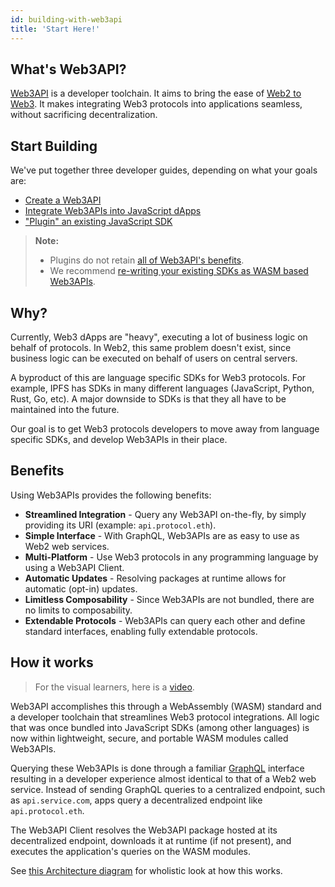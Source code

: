 ```yaml
---
id: building-with-web3api
title: 'Start Here!'
---
```


## **What's Web3API?**

[Web3API](https://web3api.dev) is a developer toolchain. It aims to bring the ease of [Web2 to Web3](https://ethereum.org/nl/developers/docs/web2-vs-web3/). It makes integrating Web3 protocols into applications seamless, without sacrificing decentralization.

## **Start Building**

We've put together three developer guides, depending on what your goals are:

- [Create a Web3API](/developers/create-as-web3api)
- [Integrate Web3APIs into JavaScript dApps](/developers/create-js-dapp)
- ["Plugin" an existing JavaScript SDK](/developers/create-js-plugin)

> **Note:**
>
> - Plugins do not retain [all of Web3API's benefits](#benefits).
> - We recommend [re-writing your existing SDKs as WASM based Web3APIs](/developers/create-as-web3api).

## **Why?**

Currently, Web3 dApps are "heavy", executing a lot of business logic on behalf of protocols. In Web2, this same problem doesn't exist, since business logic can be executed on behalf of users on central servers.

A byproduct of this are language specific SDKs for Web3 protocols. For example, IPFS has SDKs in many different languages (JavaScript, Python, Rust, Go, etc). A major downside to SDKs is that they all have to be maintained into the future.

Our goal is to get Web3 protocols developers to move away from language specific SDKs, and develop Web3APIs in their place.

## **Benefits**

Using Web3APIs provides the following benefits:

- **Streamlined Integration** - Query any Web3API on-the-fly, by simply providing its URI (example: `api.protocol.eth`).
- **Simple Interface** - With GraphQL, Web3APIs are as easy to use as Web2 web services.
- **Multi-Platform** - Use Web3 protocols in any programming language by using a Web3API Client.
- **Automatic Updates** - Resolving packages at runtime allows for automatic (opt-in) updates.
- **Limitless Composability** - Since Web3APIs are not bundled, there are no limits to composability.
- **Extendable Protocols** - Web3APIs can query each other and define standard interfaces, enabling fully extendable protocols.

## **How it works**

> For the visual learners, here is a [video](http://video.web3api.eth.link/).

Web3API accomplishes this through a WebAssembly (WASM) standard and a developer toolchain that streamlines Web3 protocol integrations.
All logic that was once bundled into JavaScript SDKs (among other languages) is now within lightweight, secure, and portable WASM modules called Web3APIs.

Querying these Web3APIs is done through a familiar [GraphQL](https://graphql.org/) interface resulting in a developer experience almost identical to that of a Web2 web service.
Instead of sending GraphQL queries to a centralized endpoint, such as `api.service.com`, apps query a decentralized endpoint like `api.protocol.eth`.

The Web3API Client resolves the Web3API package hosted at its decentralized endpoint, downloads it at runtime (if not present), and executes the application's queries on the WASM modules.

See [this Architecture diagram](https://github.com/Web3-API/specification/blob/main/spec/intro/2_Architecture.md) for wholistic look at how this works.
